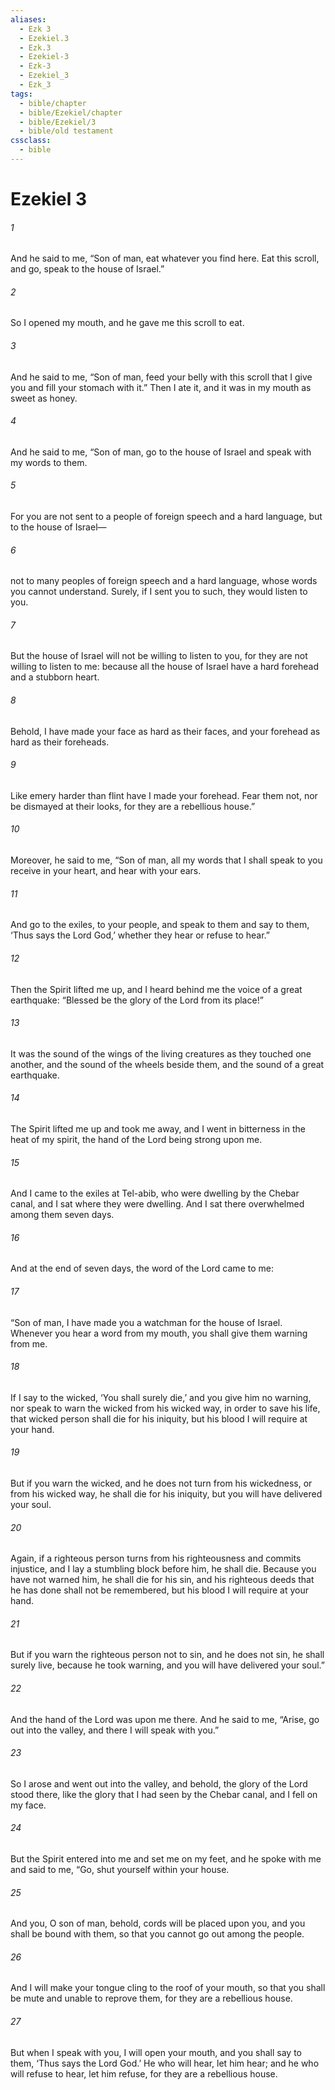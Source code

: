 ```yaml
---
aliases:
  - Ezk 3
  - Ezekiel.3
  - Ezk.3
  - Ezekiel-3
  - Ezk-3
  - Ezekiel_3
  - Ezk_3
tags:
  - bible/chapter
  - bible/Ezekiel/chapter
  - bible/Ezekiel/3
  - bible/old testament
cssclass:
  - bible
---
```


# Ezekiel 3

###### 1
And he said to me, “Son of man, eat whatever you find here. Eat this scroll, and go, speak to the house of Israel.”
###### 2
So I opened my mouth, and he gave me this scroll to eat.
###### 3
And he said to me, “Son of man, feed your belly with this scroll that I give you and fill your stomach with it.” Then I ate it, and it was in my mouth as sweet as honey.
###### 4
And he said to me, “Son of man, go to the house of Israel and speak with my words to them.
###### 5
For you are not sent to a people of foreign speech and a hard language, but to the house of Israel—
###### 6
not to many peoples of foreign speech and a hard language, whose words you cannot understand. Surely, if I sent you to such, they would listen to you.
###### 7
But the house of Israel will not be willing to listen to you, for they are not willing to listen to me: because all the house of Israel have a hard forehead and a stubborn heart.
###### 8
Behold, I have made your face as hard as their faces, and your forehead as hard as their foreheads.
###### 9
Like emery harder than flint have I made your forehead. Fear them not, nor be dismayed at their looks, for they are a rebellious house.”
###### 10
Moreover, he said to me, “Son of man, all my words that I shall speak to you receive in your heart, and hear with your ears.
###### 11
And go to the exiles, to your people, and speak to them and say to them, ‘Thus says the Lord God,’ whether they hear or refuse to hear.”
###### 12
Then the Spirit lifted me up, and I heard behind me the voice of a great earthquake: “Blessed be the glory of the Lord from its place!”
###### 13
It was the sound of the wings of the living creatures as they touched one another, and the sound of the wheels beside them, and the sound of a great earthquake.
###### 14
The Spirit lifted me up and took me away, and I went in bitterness in the heat of my spirit, the hand of the Lord being strong upon me.
###### 15
And I came to the exiles at Tel-abib, who were dwelling by the Chebar canal, and I sat where they were dwelling. And I sat there overwhelmed among them seven days.
###### 16
And at the end of seven days, the word of the Lord came to me:
###### 17
“Son of man, I have made you a watchman for the house of Israel. Whenever you hear a word from my mouth, you shall give them warning from me.
###### 18
If I say to the wicked, ‘You shall surely die,’ and you give him no warning, nor speak to warn the wicked from his wicked way, in order to save his life, that wicked person shall die for his iniquity, but his blood I will require at your hand.
###### 19
But if you warn the wicked, and he does not turn from his wickedness, or from his wicked way, he shall die for his iniquity, but you will have delivered your soul.
###### 20
Again, if a righteous person turns from his righteousness and commits injustice, and I lay a stumbling block before him, he shall die. Because you have not warned him, he shall die for his sin, and his righteous deeds that he has done shall not be remembered, but his blood I will require at your hand.
###### 21
But if you warn the righteous person not to sin, and he does not sin, he shall surely live, because he took warning, and you will have delivered your soul.”
###### 22
And the hand of the Lord was upon me there. And he said to me, “Arise, go out into the valley, and there I will speak with you.”
###### 23
So I arose and went out into the valley, and behold, the glory of the Lord stood there, like the glory that I had seen by the Chebar canal, and I fell on my face.
###### 24
But the Spirit entered into me and set me on my feet, and he spoke with me and said to me, “Go, shut yourself within your house.
###### 25
And you, O son of man, behold, cords will be placed upon you, and you shall be bound with them, so that you cannot go out among the people.
###### 26
And I will make your tongue cling to the roof of your mouth, so that you shall be mute and unable to reprove them, for they are a rebellious house.
###### 27
But when I speak with you, I will open your mouth, and you shall say to them, ‘Thus says the Lord God.’ He who will hear, let him hear; and he who will refuse to hear, let him refuse, for they are a rebellious house.



